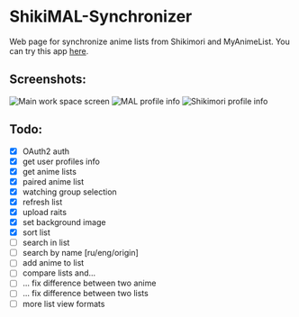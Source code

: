 # ShikiMAL-Synchronizer
Web page for synchronize anime lists from Shikimori and MyAnimeList. 
You can try this app [here](https://shikimal.tk).

## Screenshots:
![Main work space screen](https://i.ibb.co/DYgN8Jn/Screenshot-2021-06-25-032114.png)
![MAL profile info](https://i.ibb.co/TYRJ6jg/Screenshot-2021-06-25-032206.png)
![Shikimori profile info](https://i.ibb.co/YpqC2Yx/Screenshot-2021-06-25-032227.png)

## Todo:
- [x] OAuth2 auth
- [x] get user profiles info
- [x] get anime lists
- [x] paired anime list
- [x] watching group selection
- [x] refresh list
- [x] upload raits
- [x] set background image
- [x] sort list
- [ ] search in list
- [ ] search by name [ru/eng/origin]
- [ ] add anime to list
- [ ] compare lists and...
- [ ] ... fix difference between two anime
- [ ] ... fix difference between two lists
- [ ] more list view formats
